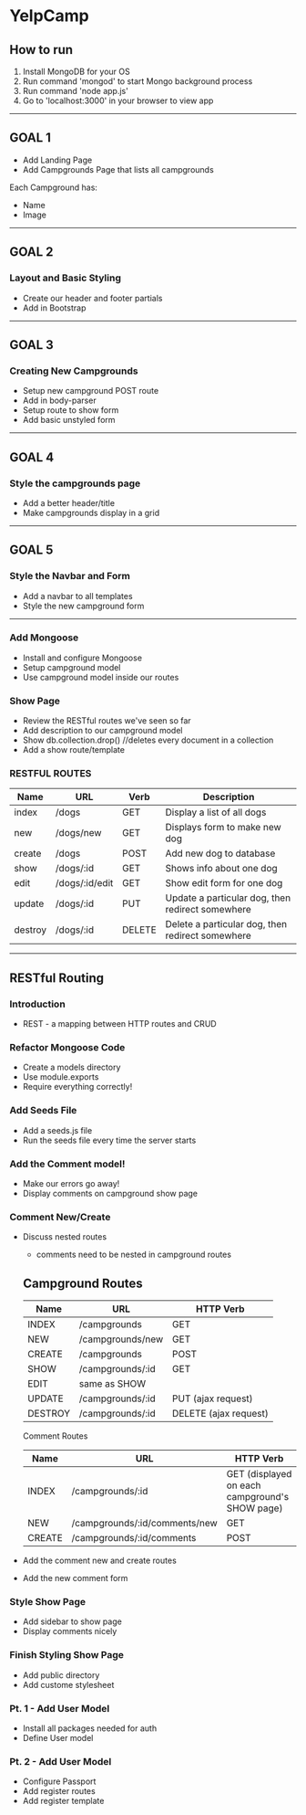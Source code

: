 # YelpCamp
## How to run

1. Install MongoDB for your OS
2. Run command 'mongod' to start Mongo background process
3. Run command 'node app.js'
4. Go to 'localhost:3000' in your browser to view app

---
## GOAL 1
* Add Landing Page
* Add Campgrounds Page that lists all campgrounds

Each Campground has:
* Name
* Image
---

## GOAL 2
### Layout and Basic Styling
* Create our header and footer partials
* Add in Bootstrap
---

## GOAL 3
### Creating New Campgrounds
* Setup new campground POST route
* Add in body-parser
* Setup route to show form
* Add basic unstyled form
---

## GOAL 4
### Style the campgrounds page
* Add a better header/title
* Make campgrounds display in a grid
---

## GOAL 5
### Style the Navbar and Form
* Add a navbar to all templates
* Style the new campground form
---

### Add Mongoose
* Install and configure Mongoose
* Setup campground model
* Use campground model inside our routes

### Show Page
* Review the RESTful routes we've seen so far
* Add description to our campground model
* Show db.collection.drop()                 //deletes every document in a collection
* Add a show route/template

### RESTFUL ROUTES

| Name    | URL            |  Verb   |  Description                                      |
| ---     | ---            | ---     | ---                                               |
| index   | /dogs          |  GET    |  Display a list of all dogs                       |
| new     | /dogs/new      |  GET    |  Displays form to make new dog                    |
| create  | /dogs          |  POST   |  Add new dog to database                          |
| show    | /dogs/:id      |  GET    |  Shows info about one dog                         |
| edit    | /dogs/:id/edit |  GET    |  Show edit form for one dog                       |
| update  | /dogs/:id      |  PUT    |  Update a particular dog, then redirect somewhere |
| destroy | /dogs/:id      |  DELETE |  Delete a particular dog, then redirect somewhere |

---
## RESTful Routing
### Introduction
* REST - a mapping between HTTP routes and CRUD

### Refactor Mongoose Code
* Create a models directory
* Use module.exports
* Require everything correctly!

### Add Seeds File
* Add a seeds.js file
* Run the seeds file every time the server starts

### Add the Comment model!
* Make our errors go away!
* Display comments on campground show page

### Comment New/Create
* Discuss nested routes
    - comments need to be nested in campground routes
    
    ## Campground Routes
    
    | Name    | URL              | HTTP Verb             |
    | ---     | ---              | ---                   |
    | INDEX   | /campgrounds     | GET                   |
    | NEW     | /campgrounds/new | GET                   |
    | CREATE  | /campgrounds     | POST                  |
    | SHOW    | /campgrounds/:id | GET                   |
    | EDIT    | same as SHOW     |                       |
    | UPDATE  | /campgrounds/:id | PUT (ajax request)    |
    | DESTROY | /campgrounds/:id | DELETE (ajax request) |
    
    Comment Routes
    
    | Name   | URL                           | HTTP Verb                                      |
    | ---    | ---                           | ---                                            |
    | INDEX  | /campgrounds/:id              | GET (displayed on each campground's SHOW page) |
    | NEW    | /campgrounds/:id/comments/new | GET                                            |
    | CREATE | /campgrounds/:id/comments     | POST                                           |
    
* Add the comment new and create routes
* Add the new comment form

### Style Show Page
* Add sidebar to show page
* Display comments nicely

### Finish Styling Show Page
* Add public directory
* Add custome stylesheet

### Pt. 1 - Add User Model
* Install all packages needed for auth
* Define User model

### Pt. 2 - Add User Model
* Configure Passport
* Add register routes
* Add register template